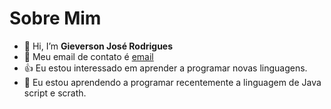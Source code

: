 # Sobre Mim
- 👋 Hi, I’m **Gieverson José Rodrigues**
- 📧 Meu email de contato é [email](gieverson.rodrigues@escola.pr.gov.b)
- 👍 Eu estou interessado em aprender a programar novas linguagens.
- 🍎 Eu estou aprendendo a programar recentemente a linguagem de Java script e scrath.
